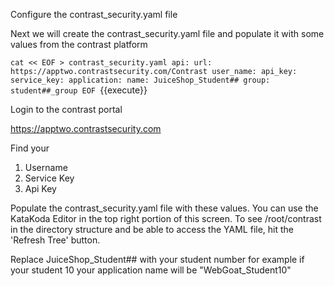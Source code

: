 
Configure the contrast_security.yaml file

Next we will create the contrast_security.yaml file and populate it with some values from the contrast platform

`cat << EOF > contrast_security.yaml
api:
  url: https://apptwo.contrastsecurity.com/Contrast
  user_name:
  api_key:
  service_key:
application:
  name: JuiceShop_Student##
  group: student##_group
EOF `{{execute}}

Login to the contrast portal 

https://apptwo.contrastsecurity.com

Find your 

1. Username
2. Service Key
3. Api Key

Populate the contrast_security.yaml file with these values. You can use the KataKoda Editor in the top right portion of this screen. To see /root/contrast in the directory structure and be able to access the YAML file, hit the 'Refresh Tree' button.

Replace JuiceShop_Student## with your student number for example if your student 10 your application name will be "WebGoat_Student10"


